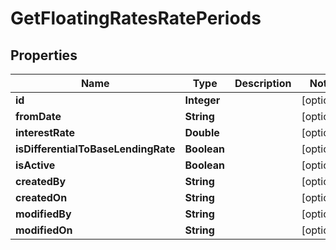 # GetFloatingRatesRatePeriods

## Properties
Name | Type | Description | Notes
------------ | ------------- | ------------- | -------------
**id** | **Integer** |  |  [optional]
**fromDate** | **String** |  |  [optional]
**interestRate** | **Double** |  |  [optional]
**isDifferentialToBaseLendingRate** | **Boolean** |  |  [optional]
**isActive** | **Boolean** |  |  [optional]
**createdBy** | **String** |  |  [optional]
**createdOn** | **String** |  |  [optional]
**modifiedBy** | **String** |  |  [optional]
**modifiedOn** | **String** |  |  [optional]
